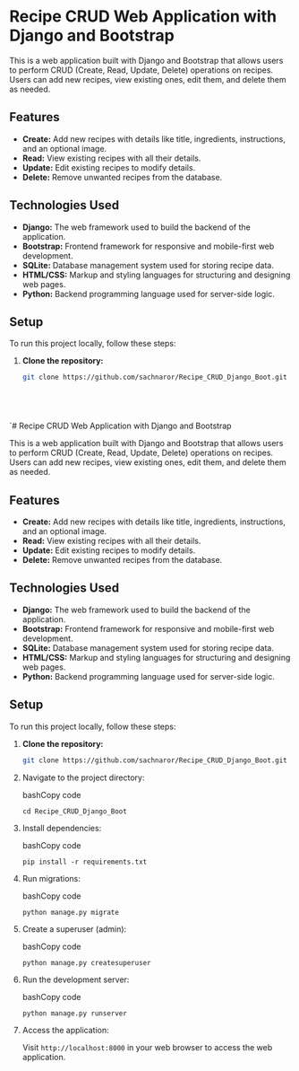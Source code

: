 # Recipe CRUD Web Application with Django and Bootstrap

This is a web application built with Django and Bootstrap that allows users to perform CRUD (Create, Read, Update, Delete) operations on recipes. Users can add new recipes, view existing ones, edit them, and delete them as needed.



## Features

- **Create:** Add new recipes with details like title, ingredients, instructions, and an optional image.
- **Read:** View existing recipes with all their details.
- **Update:** Edit existing recipes to modify details.
- **Delete:** Remove unwanted recipes from the database.

## Technologies Used

- **Django:** The web framework used to build the backend of the application.
- **Bootstrap:** Frontend framework for responsive and mobile-first web development.
- **SQLite:** Database management system used for storing recipe data.
- **HTML/CSS:** Markup and styling languages for structuring and designing web pages.
- **Python:** Backend programming language used for server-side logic.

## Setup

To run this project locally, follow these steps:

1. **Clone the repository:**

   ```bash
   git clone https://github.com/sachnaror/Recipe_CRUD_Django_Boot.git






`# Recipe CRUD Web Application with Django and Bootstrap

This is a web application built with Django and Bootstrap that allows users to perform CRUD (Create, Read, Update, Delete) operations on recipes. Users can add new recipes, view existing ones, edit them, and delete them as needed.



## Features

- **Create:** Add new recipes with details like title, ingredients, instructions, and an optional image.
- **Read:** View existing recipes with all their details.
- **Update:** Edit existing recipes to modify details.
- **Delete:** Remove unwanted recipes from the database.

## Technologies Used

- **Django:** The web framework used to build the backend of the application.
- **Bootstrap:** Frontend framework for responsive and mobile-first web development.
- **SQLite:** Database management system used for storing recipe data.
- **HTML/CSS:** Markup and styling languages for structuring and designing web pages.
- **Python:** Backend programming language used for server-side logic.

## Setup

To run this project locally, follow these steps:

1. **Clone the repository:**

   ```bash
   git clone https://github.com/sachnaror/Recipe_CRUD_Django_Boot.git `


2.  Navigate to the project directory:

    bashCopy code

    `cd Recipe_CRUD_Django_Boot`


3.  Install dependencies:

    bashCopy code

    `pip install -r requirements.txt`


4.  Run migrations:

    bashCopy code

    `python manage.py migrate`


5.  Create a superuser (admin):

    bashCopy code

    `python manage.py createsuperuser`


5.  Run the development server:

    bashCopy code

    `python manage.py runserver`



6.  Access the application:

    Visit `http://localhost:8000` in your web browser to access the web application.


